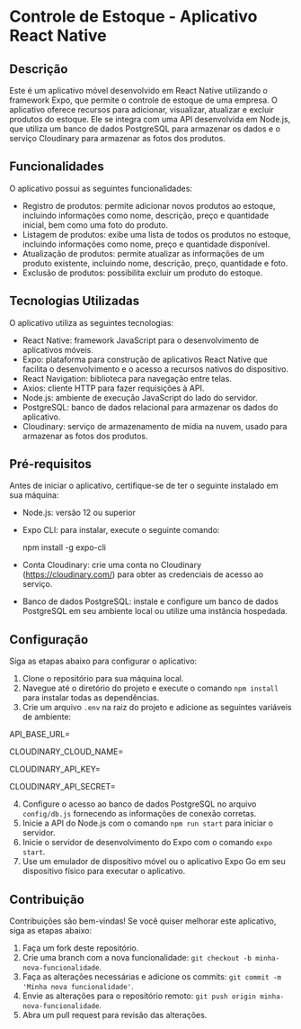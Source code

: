 # Controle de Estoque - Aplicativo React Native

## Descrição
Este é um aplicativo móvel desenvolvido em React Native utilizando o framework Expo, que permite o controle de estoque de uma empresa. O aplicativo oferece recursos para adicionar, visualizar, atualizar e excluir produtos do estoque. Ele se integra com uma API desenvolvida em Node.js, que utiliza um banco de dados PostgreSQL para armazenar os dados e o serviço Cloudinary para armazenar as fotos dos produtos.

## Funcionalidades
O aplicativo possui as seguintes funcionalidades:

- Registro de produtos: permite adicionar novos produtos ao estoque, incluindo informações como nome, descrição, preço e quantidade inicial, bem como uma foto do produto.
- Listagem de produtos: exibe uma lista de todos os produtos no estoque, incluindo informações como nome, preço e quantidade disponível.
- Atualização de produtos: permite atualizar as informações de um produto existente, incluindo nome, descrição, preço, quantidade e foto.
- Exclusão de produtos: possibilita excluir um produto do estoque.

## Tecnologias Utilizadas
O aplicativo utiliza as seguintes tecnologias:

- React Native: framework JavaScript para o desenvolvimento de aplicativos móveis.
- Expo: plataforma para construção de aplicativos React Native que facilita o desenvolvimento e o acesso a recursos nativos do dispositivo.
- React Navigation: biblioteca para navegação entre telas.
- Axios: cliente HTTP para fazer requisições à API.
- Node.js: ambiente de execução JavaScript do lado do servidor.
- PostgreSQL: banco de dados relacional para armazenar os dados do aplicativo.
- Cloudinary: serviço de armazenamento de mídia na nuvem, usado para armazenar as fotos dos produtos.

## Pré-requisitos
Antes de iniciar o aplicativo, certifique-se de ter o seguinte instalado em sua máquina:

- Node.js: versão 12 ou superior
- Expo CLI: para instalar, execute o seguinte comando:

  npm install -g expo-cli


- Conta Cloudinary: crie uma conta no Cloudinary (https://cloudinary.com/) para obter as credenciais de acesso ao serviço.
- Banco de dados PostgreSQL: instale e configure um banco de dados PostgreSQL em seu ambiente local ou utilize uma instância hospedada.

## Configuração
Siga as etapas abaixo para configurar o aplicativo:

1. Clone o repositório para sua máquina local.
2. Navegue até o diretório do projeto e execute o comando `npm install` para instalar todas as dependências.
3. Crie um arquivo `.env` na raiz do projeto e adicione as seguintes variáveis de ambiente:

API_BASE_URL=<URL-da-API>

CLOUDINARY_CLOUD_NAME=<seu-cloud-name>

CLOUDINARY_API_KEY=<sua-api-key>

CLOUDINARY_API_SECRET=<seu-api-secret>


4. Configure o acesso ao banco de dados PostgreSQL no arquivo `config/db.js` fornecendo as informações de conexão corretas.
5. Inicie a API do Node.js com o comando `npm run start` para iniciar o servidor.
6. Inicie o servidor de desenvolvimento do Expo com o comando `expo start`.
7. Use um emulador de dispositivo móvel ou o aplicativo Expo Go em seu dispositivo físico para executar o aplicativo.

## Contribuição
Contribuições são bem-vindas! Se você quiser melhorar este aplicativo, siga as etapas abaixo:

1. Faça um fork deste repositório.
2. Crie uma branch com a nova funcionalidade: `git checkout -b minha-nova-funcionalidade`.
3. Faça as alterações necessárias e adicione os commits: `git commit -m 'Minha nova funcionalidade'`.
4. Envie as alterações para o repositório remoto: `git push origin minha-nova-funcionalidade`.
5. Abra um pull request para revisão das alterações.


